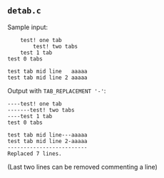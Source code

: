 ## `detab.c`
Sample input:
```
	test! one tab
		test! two tabs
	test 1 tab
test 0 tabs

test tab mid line	aaaaa
test tab mid line 2	aaaaa
```
Output with `TAB_REPLACEMENT '-'`:
```
----test! one tab
-------test! two tabs
----test 1 tab
test 0 tabs

test tab mid line---aaaaa
test tab mid line 2-aaaaa
-------------------------
Replaced 7 lines.
```
(Last two lines can be removed commenting a line)
